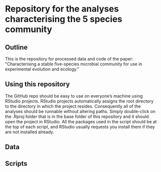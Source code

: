 # Repository for the analyses characterising the 5 species community

## Outline

This is the repository for processed data and code of the paper: "Characterising a stable five-species microbial community for use in experimental evolution and ecology."

## Using this repository

The GitHub repo should be easy to use on everyone’s machine using RStudio projects. RStudio projects automatically assigns the root directory to the directory in which the project resides. Consequently all of the analyses should be runnable without altering paths. Simply double-click on the .Rproj folder that is in the base folder of this repository and it should open the project in RStudio. All the packages used in the script should be at the top of each script, and RStudio usually requests you install them if they are not installed already.

## Data

## Scripts

